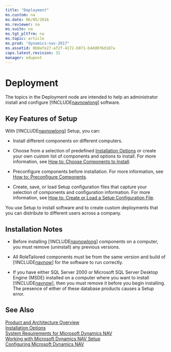 ```yaml
---
title: "Deployment"
ms.custom: na
ms.date: 06/05/2016
ms.reviewer: na
ms.suite: na
ms.tgt_pltfrm: na
ms.topic: article
ms.prod: "dynamics-nav-2017"
ms.assetid: 0b0afe27-af2f-4172-b971-b4dd076d187a
caps.latest.revision: 31
manager: edupont
---
```

# Deployment
The topics in the Deployment node are intended to help an administrator install and configure [!INCLUDE[navnowlong](includes/navnowlong_md.md)] software.  

## Key Features of Setup  
 With [!INCLUDE[navnowlong](includes/navnowlong_md.md)] Setup, you can:  

-   Install different components on different computers.  

-   Choose from a selection of predefined [Installation Options](Installation-Options.md) or create your own custom list of components and options to install. For more information, see [How to: Choose Components to Install](How-to--Choose-Components-to-Install.md).  

-   Preconfigure components before installation. For more information, see [How to: Preconfigure Components](How-to--Preconfigure-Components.md).  

-   Create, save, or load Setup configuration files that capture your selection of components and configuration information. For more information, see [How to: Create or Load a Setup Configuration File](How-to--Create-or-Load-a-Setup-Configuration-File.md).  

 You use Setup to install software and to create custom deployments that you can distribute to different users across a company.  

## Installation Notes  

-   Before installing [!INCLUDE[navnowlong](includes/navnowlong_md.md)] components on a computer, you must remove \(uninstall\) any previous versions.  

-   All RoleTailored components must be from the same version and build of [!INCLUDE[navnow](includes/navnow_md.md)] for the software to run correctly.  

-   If you have either SQL Server 2000 or Microsoft SQL Server Desktop Engine \(MSDE\) installed on a computer where you want to install [!INCLUDE[navnow](includes/navnow_md.md)], then you must remove it before you begin installing. The presence of either of these database products causes a Setup error.  

## See Also  
 [Product and Architecture Overview](Product-and-Architecture-Overview.md)   
 [Installation Options](Installation-Options.md)   
 [System Requirements for Microsoft Dynamics NAV](System-Requirements-for-Microsoft-Dynamics-NAV.md)   
 [Working with Microsoft Dynamics NAV Setup](Working-with-Microsoft-Dynamics-NAV-Setup.md)   
 [Configuring Microsoft Dynamics NAV](Configuring-Microsoft-Dynamics-NAV.md)
